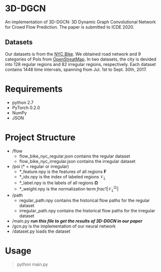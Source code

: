# 3D-DGCN

An implementation of 3D-DGCN: 3D Dynamic Graph Convolutional Network for Crowd Flow Prediction. The paper is submitted to ICDE 2020.

## Datasets

Our datasets is from the [NYC Bike](https://www.citibikenyc.com/system-data). We obtained road network and 9 categories of PoIs from [OpenStreatMap](https://www.openstreetmap.org/#map=4/36.96/104.17). In two datasets, the city is devided into 128 regular regions and 82 irregular regions, respectively. Each dataset contains 1448 time intervals, spanning from Jul. 1st to Sept. 30th, 2017.

# Requirements

- python 2.7
- PyTorch 0.2.0
- NumPy
- JSON

# Project Structure

- /flow
  - flow_bike_nyc_regular.json contains the regular dataset
  - flow_bike_nyc_irregular.json contains the irregular dataset
- /poi (* = regular or irregular)
  - *_feature.npy is the features of all regions $\bm{F}$
  - *_idx.npy is the index of labeled regions $\mathcal{V}_L$ 
  - *_label.npy is the labels of all regions $\bm{\Omega}$
  - *_weight.npy is the normalization term $frac{1}{|\mathcal{V}_L^{\Omega_i}|}$
- /path
  - regular_path.npy contains the historical flow paths for the regular dataset
  - irregular_path.npy contains the historical flow paths for the irregular dataset
- /main.py ***run this file to get the results of 3D-DGCN in our paper***
- /gcn.py is the implementation of our neural network
- /dataset.py loads the dataset

# Usage

> python main.py
